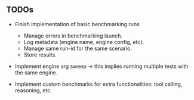 
## TODOs

- Finish implementation of basic benchmarking runs
    - Manage errors in benchmarking launch.
    - Log metadata (engine name, engine config, etc).
    - Manage same run-id for the same scenario.
    - Store results.

- Implement engine arg sweep -> this implies running multiple tests with the same engine.
- Implement custom benchmarks for extra functionalities: tool calling, reasoning, etc.
